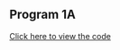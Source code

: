 ## Program 1A

[Click here to view the code](https://github.com/4AL22CS098/java_programs/blob/main/Program_1_A.java)
